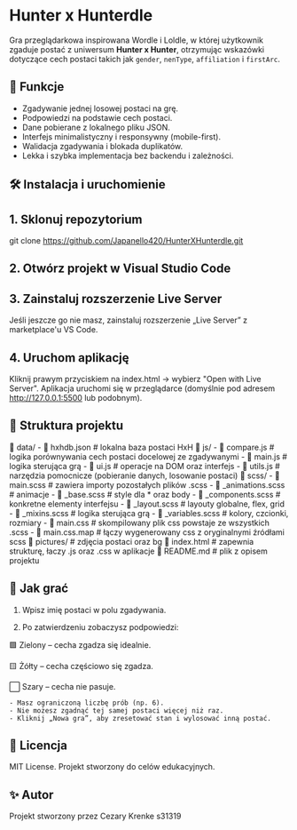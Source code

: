 # Hunter x Hunterdle

Gra przeglądarkowa inspirowana Wordle i Loldle, w której użytkownik zgaduje postać z uniwersum **Hunter x Hunter**, otrzymując wskazówki dotyczące cech postaci takich jak `gender`, `nenType`, `affiliation` i `firstArc`.

## 🚀 Funkcje

- Zgadywanie jednej losowej postaci na grę.
- Podpowiedzi na podstawie cech postaci.
- Dane pobierane z lokalnego pliku JSON.
- Interfejs minimalistyczny i responsywny (mobile-first).
- Walidacja zgadywania i blokada duplikatów.
- Lekka i szybka implementacja bez backendu i zależności.

## 🛠️ Instalacja i uruchomienie

## 1. Sklonuj repozytorium

git clone https://github.com/Japanello420/HunterXHunterdle.git

## 2. Otwórz projekt w Visual Studio Code

## 3. Zainstaluj rozszerzenie Live Server

Jeśli jeszcze go nie masz, zainstaluj rozszerzenie „Live Server” z marketplace'u VS Code.

## 4. Uruchom aplikację

Kliknij prawym przyciskiem na index.html → wybierz "Open with Live Server".
Aplikacja uruchomi się w przeglądarce (domyślnie pod adresem http://127.0.0.1:5500 lub podobnym).

## 🧩 Struktura projektu

📁 data/
    - 📜 hxhdb.json # lokalna baza postaci HxH
📁 js/
    - 📜 compare.js # logika porównywania cech postaci docelowej ze zgadywanymi
    - 📜 main.js # logika sterująca grą
    - 📜 ui.js # operacje na DOM oraz interfejs
    - 📜 utils.js # narzędzia pomocnicze (pobieranie danych, losowanie postaci)
📁 scss/
    - 📜 main.scss # zawiera importy pozostałych plików .scss
    - 📜 _animations.scss # animacje
    - 📜 _base.scss # style dla * oraz body
    - 📜 _components.scss # konkretne elementy interfejsu
    - 📜 _layout.scss # layouty globalne, flex, grid
    - 📜 _mixins.scss # logika sterująca grą
    - 📜 _variables.scss # kolory, czcionki, rozmiary
    - 📜 main.css # skompilowany plik css powstaje ze wszystkich .scss
    - 📜 main.css.map # łączy wygenerowany css z oryginalnymi źródłami scss
📁 pictures/    # zdjęcia postaci oraz bg
📜 index.html   # zapewnia strukturę, łaczy .js oraz .css w aplikacje
📜 README.md    # plik z opisem projektu

## 📘 Jak grać

1.  Wpisz imię postaci w polu zgadywania.

2.  Po zatwierdzeniu zobaczysz podpowiedzi:

🟩 Zielony – cecha zgadza się idealnie.

🟨 Żółty – cecha częściowo się zgadza.

⬜ Szary – cecha nie pasuje.

    - Masz ograniczoną liczbę prób (np. 6).
    - Nie możesz zgadnąć tej samej postaci więcej niż raz.
    - Kliknij „Nowa gra”, aby zresetować stan i wylosować inną postać.

## 📄 Licencja

MIT License. Projekt stworzony do celów edukacyjnych.

## ✨ Autor

Projekt stworzony przez Cezary Krenke s31319
